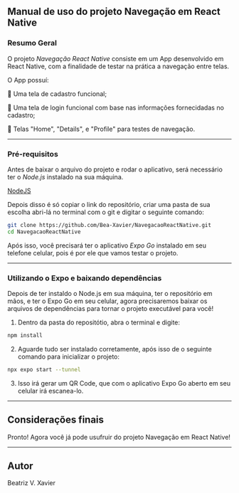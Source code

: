 ## Manual de uso do projeto Navegação em React Native

### Resumo Geral

O projeto *Navegação React Native* consiste em um App desenvolvido em React Native, com a finalidade de testar na prática a navegação entre telas.

O App possuí:

🔹 Uma tela de cadastro funcional;

🔹 Uma tela de login funcional com base nas informações fornecidadas no cadastro;

🔹 Telas "Home", "Details", e "Profile" para testes de navegação.

---

### Pré-requisitos

Antes de baixar o arquivo do projeto e rodar o aplicativo, será necessário ter o *Node.js* instalado na sua máquina.

[NodeJS](https://nodejs.org/en) 

Depois disso é só copiar o link do repositório, criar uma pasta de sua escolha abri-lá no terminal com o git e digitar o seguinte comando: 

```bash
git clone https://github.com/Bea-Xavier/NavegacaoReactNative.git
cd NavegacaoReactNative
```

Após isso, você precisará ter o aplicativo *Expo Go* instalado em seu telefone celular, pois é por ele que vamos testar o projeto.

---

### Utilizando o Expo e baixando dependências

Depois de ter instaldo o Node.js em sua máquina, ter o repositório em mãos, e ter o Expo Go em seu celular, agora precisaremos baixar os arquivos de dependências para tornar o projeto executável para você!

1. Dentro da pasta do repositótio, abra o terminal e digite:

```bash
npm install 
```

2. Aguarde tudo ser instalado corretamente, após isso de o seguinte comando para inicializar o projeto: 

```bash
npx expo start --tunnel
```

3. Isso irá gerar um QR Code, que com o aplicativo Expo Go aberto em seu celular irá escanea-lo.

---

## Considerações finais

Pronto! Agora você já pode usufruir do projeto Navegação em React Native! 

---

## Autor

Beatriz V. Xavier
